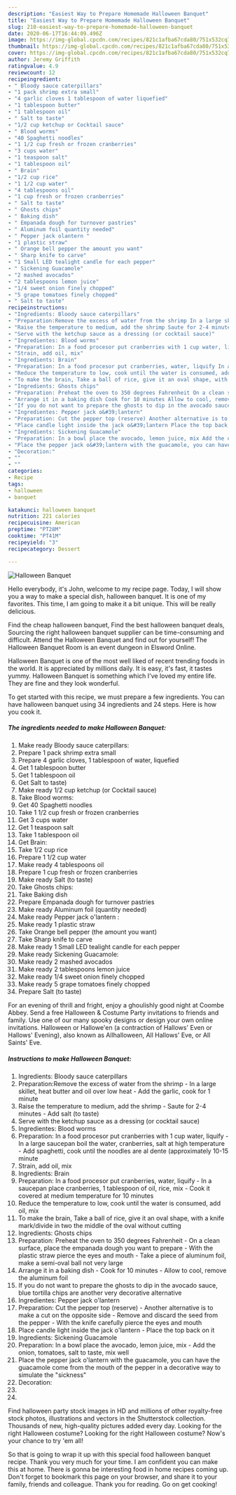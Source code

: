 ```yaml
---
description: "Easiest Way to Prepare Homemade Halloween Banquet"
title: "Easiest Way to Prepare Homemade Halloween Banquet"
slug: 210-easiest-way-to-prepare-homemade-halloween-banquet
date: 2020-06-17T16:44:09.496Z
image: https://img-global.cpcdn.com/recipes/821c1afba67cda80/751x532cq70/halloween-banquet-recipe-main-photo.jpg
thumbnail: https://img-global.cpcdn.com/recipes/821c1afba67cda80/751x532cq70/halloween-banquet-recipe-main-photo.jpg
cover: https://img-global.cpcdn.com/recipes/821c1afba67cda80/751x532cq70/halloween-banquet-recipe-main-photo.jpg
author: Jeremy Griffith
ratingvalue: 4.9
reviewcount: 12
recipeingredient:
- " Bloody sauce caterpillars"
- "1 pack shrimp extra small"
- "4 garlic cloves 1 tablespoon of water liquefied"
- "1 tablespoon butter"
- "1 tablespoon oil"
- " Salt to taste"
- "1/2 cup ketchup or Cocktail sauce"
- " Blood worms"
- "40 Spaghetti noodles"
- "1 1/2 cup fresh or frozen cranberries"
- "3 cups water"
- "1 teaspoon salt"
- "1 tablespoon oil"
- " Brain"
- "1/2 cup rice"
- "1 1/2 cup water"
- "4 tablespoons oil"
- "1 cup fresh or frozen cranberries"
- " Salt to taste"
- " Ghosts chips"
- " Baking dish"
- " Empanada dough for turnover pastries"
- " Aluminum foil quantity needed"
- " Pepper jack olantern "
- "1 plastic straw"
- " Orange bell pepper the amount you want"
- " Sharp knife to carve"
- "1 Small LED tealight candle for each pepper"
- " Sickening Guacamole"
- "2 mashed avocados"
- "2 tablespoons lemon juice"
- "1/4 sweet onion finely chopped"
- "5 grape tomatoes finely chopped"
- " Salt to taste"
recipeinstructions:
- "Ingredients: Bloody sauce caterpillars"
- "Preparation:Remove the excess of water from the shrimp In a large skillet, heat butter and oil over low heat Add the garlic, cook for 1 minute"
- "Raise the temperature to medium, add the shrimp Saute for 2-4 minutes Add salt (to taste)"
- "Serve with the ketchup sauce as a dressing (or cocktail sauce)"
- "Ingredientes: Blood worms"
- "Preparation: In a food procesor put cranberries with 1 cup water, liquify  In a large saucepan boil the water, cranberries, salt at high temperature Add spaghetti, cook until the noodles are al dente (approximately 10-15 minute"
- "Strain, add oil, mix"
- "Ingredients: Brain"
- "Preparation: In a food procesor put cranberries, water, liquify In a saucepan place cranberries, 1 tablespoon of oil, rice, mix Cook it covered at medium temperature for 10 minutes"
- "Reduce the temperature to low, cook until the water is consumed, add oil, mix"
- "To make the brain, Take a ball of rice, give it an oval shape, with a knife mark/divide in two the middle of the oval without cutting"
- "Ingredients: Ghosts chips"
- "Preparation: Preheat the oven to 350 degrees Fahrenheit On a clean surface, place the empanada dough you want to prepare With the plastic straw pierce the eyes and mouth Take a piece of aluminum foil, make a semi-oval ball not very large"
- "Arrange it in a baking dish Cook for 10 minutes Allow to cool, remove the aluminum foil"
- "If you do not want to prepare the ghosts to dip in the avocado sauce, blue tortilla chips are another very decorative alternative"
- "Ingredientes: Pepper jack o&#39;lantern"
- "Preparation: Cut the pepper top (reserve) Another alternative is to make a cut on the opposite side Remove and discard the seed from the pepper  With the knife carefully pierce the eyes and mouth"
- "Place candle light inside the jack o&#39;lantern Place the top back on it"
- "Ingredients: Sickening Guacamole"
- "Preparation: In a bowl place the avocado, lemon juice, mix Add the onion, tomatoes, salt to taste, mix well"
- "Place the pepper jack o&#39;lantern with the guacamole, you can have the guacamole come from the mouth of the pepper in a decorative way to simulate the &#34;sickness&#34;"
- "Decoration:"
- ""
- ""
categories:
- Recipe
tags:
- halloween
- banquet

katakunci: halloween banquet 
nutrition: 221 calories
recipecuisine: American
preptime: "PT28M"
cooktime: "PT41M"
recipeyield: "3"
recipecategory: Dessert

---
```



![Halloween Banquet](https://img-global.cpcdn.com/recipes/821c1afba67cda80/751x532cq70/halloween-banquet-recipe-main-photo.jpg)

Hello everybody, it's John, welcome to my recipe page. Today, I will show you a way to make a special dish, halloween banquet. It is one of my favorites. This time, I am going to make it a bit unique. This will be really delicious.

Find the cheap halloween banquet, Find the best halloween banquet deals, Sourcing the right halloween banquet supplier can be time-consuming and difficult. Attend the Halloween Banquet and find out for yourself! The Halloween Banquet Room is an event dungeon in Elsword Online.

Halloween Banquet is one of the most well liked of recent trending foods in the world. It is appreciated by millions daily. It is easy, it's fast, it tastes yummy. Halloween Banquet is something which I've loved my entire life. They are fine and they look wonderful.


To get started with this recipe, we must prepare a few ingredients. You can have halloween banquet using 34 ingredients and 24 steps. Here is how you cook it.

<!--inarticleads1-->

##### The ingredients needed to make Halloween Banquet:

1. Make ready  Bloody sauce caterpillars:
1. Prepare 1 pack shrimp extra small
1. Prepare 4 garlic cloves, 1 tablespoon of water, liquefied
1. Get 1 tablespoon butter
1. Get 1 tablespoon oil
1. Get  Salt to taste)
1. Make ready 1/2 cup ketchup (or Cocktail sauce)
1. Take  Blood worms:
1. Get 40 Spaghetti noodles
1. Take 1 1/2 cup fresh or frozen cranberries
1. Get 3 cups water
1. Get 1 teaspoon salt
1. Take 1 tablespoon oil
1. Get  Brain:
1. Take 1/2 cup rice
1. Prepare 1 1/2 cup water
1. Make ready 4 tablespoons oil
1. Prepare 1 cup fresh or frozen cranberries
1. Make ready  Salt (to taste)
1. Take  Ghosts chips:
1. Take  Baking dish
1. Prepare  Empanada dough for turnover pastries
1. Make ready  Aluminum foil (quantity needed)
1. Make ready  Pepper jack o&#39;lantern :
1. Make ready 1 plastic straw
1. Take  Orange bell pepper (the amount you want)
1. Take  Sharp knife to carve
1. Make ready 1 Small LED tealight candle for each pepper
1. Make ready  Sickening Guacamole:
1. Make ready 2 mashed avocados
1. Make ready 2 tablespoons lemon juice
1. Make ready 1/4 sweet onion finely chopped
1. Make ready 5 grape tomatoes finely chopped
1. Prepare  Salt (to taste)


For an evening of thrill and fright, enjoy a ghoulishly good night at Coombe Abbey. Send a free Halloween &amp; Costume Party invitations to friends and family. Use one of our many spooky designs or design your own online invitations. Halloween or Hallowe&#39;en (a contraction of Hallows&#39; Even or Hallows&#39; Evening), also known as Allhalloween, All Hallows&#39; Eve, or All Saints&#39; Eve. 

<!--inarticleads2-->

##### Instructions to make Halloween Banquet:

1. Ingredients: Bloody sauce caterpillars
1. Preparation:Remove the excess of water from the shrimp - In a large skillet, heat butter and oil over low heat - Add the garlic, cook for 1 minute
1. Raise the temperature to medium, add the shrimp - Saute for 2-4 minutes - Add salt (to taste)
1. Serve with the ketchup sauce as a dressing (or cocktail sauce)
1. Ingredientes: Blood worms
1. Preparation: In a food procesor put cranberries with 1 cup water, liquify  - In a large saucepan boil the water, cranberries, salt at high temperature - Add spaghetti, cook until the noodles are al dente (approximately 10-15 minute
1. Strain, add oil, mix
1. Ingredients: Brain
1. Preparation: In a food procesor put cranberries, water, liquify - In a saucepan place cranberries, 1 tablespoon of oil, rice, mix - Cook it covered at medium temperature for 10 minutes
1. Reduce the temperature to low, cook until the water is consumed, add oil, mix
1. To make the brain, Take a ball of rice, give it an oval shape, with a knife mark/divide in two the middle of the oval without cutting
1. Ingredients: Ghosts chips
1. Preparation: Preheat the oven to 350 degrees Fahrenheit - On a clean surface, place the empanada dough you want to prepare - With the plastic straw pierce the eyes and mouth - Take a piece of aluminum foil, make a semi-oval ball not very large
1. Arrange it in a baking dish - Cook for 10 minutes - Allow to cool, remove the aluminum foil
1. If you do not want to prepare the ghosts to dip in the avocado sauce, blue tortilla chips are another very decorative alternative
1. Ingredientes: Pepper jack o&#39;lantern
1. Preparation: Cut the pepper top (reserve) - Another alternative is to make a cut on the opposite side - Remove and discard the seed from the pepper  - With the knife carefully pierce the eyes and mouth
1. Place candle light inside the jack o&#39;lantern - Place the top back on it
1. Ingredients: Sickening Guacamole
1. Preparation: In a bowl place the avocado, lemon juice, mix - Add the onion, tomatoes, salt to taste, mix well
1. Place the pepper jack o&#39;lantern with the guacamole, you can have the guacamole come from the mouth of the pepper in a decorative way to simulate the &#34;sickness&#34;
1. Decoration:
1. 
1. 


Find halloween party stock images in HD and millions of other royalty-free stock photos, illustrations and vectors in the Shutterstock collection. Thousands of new, high-quality pictures added every day. Looking for the right Halloween costume? Looking for the right Halloween costume? Now&#39;s your chance to try &#39;em all! 

So that is going to wrap it up with this special food halloween banquet recipe. Thank you very much for your time. I am confident you can make this at home. There is gonna be interesting food in home recipes coming up. Don't forget to bookmark this page on your browser, and share it to your family, friends and colleague. Thank you for reading. Go on get cooking!
